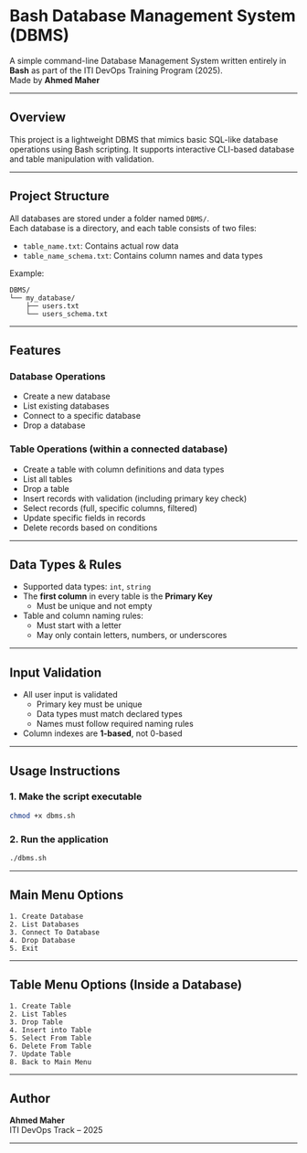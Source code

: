 # Bash Database Management System (DBMS)

A simple command-line Database Management System written entirely in **Bash** as part of the ITI DevOps Training Program (2025).  
Made by **Ahmed Maher**

---

## Overview

This project is a lightweight DBMS that mimics basic SQL-like database operations using Bash scripting. It supports interactive CLI-based database and table manipulation with validation.

---

## Project Structure

All databases are stored under a folder named `DBMS/`.  
Each database is a directory, and each table consists of two files:

- `table_name.txt`: Contains actual row data
- `table_name_schema.txt`: Contains column names and data types

Example:
```
DBMS/
└── my_database/
    ├── users.txt
    └── users_schema.txt
```

---

## Features

### Database Operations

- Create a new database
- List existing databases
- Connect to a specific database
- Drop a database

### Table Operations (within a connected database)

- Create a table with column definitions and data types
- List all tables
- Drop a table
- Insert records with validation (including primary key check)
- Select records (full, specific columns, filtered)
- Update specific fields in records
- Delete records based on conditions

---

## Data Types & Rules

- Supported data types: `int`, `string`
- The **first column** in every table is the **Primary Key**
  - Must be unique and not empty
- Table and column naming rules:
  - Must start with a letter
  - May only contain letters, numbers, or underscores

---

## Input Validation

- All user input is validated
  - Primary key must be unique
  - Data types must match declared types
  - Names must follow required naming rules
- Column indexes are **1-based**, not 0-based

---

## Usage Instructions

### 1. Make the script executable

```bash
chmod +x dbms.sh
```

### 2. Run the application

```bash
./dbms.sh
```

---

## Main Menu Options

```
1. Create Database
2. List Databases
3. Connect To Database
4. Drop Database
5. Exit
```

---

## Table Menu Options (Inside a Database)

```
1. Create Table
2. List Tables
3. Drop Table
4. Insert into Table
5. Select From Table
6. Delete From Table
7. Update Table
8. Back to Main Menu
```


---

## Author

**Ahmed Maher**  
ITI DevOps Track – 2025

---

